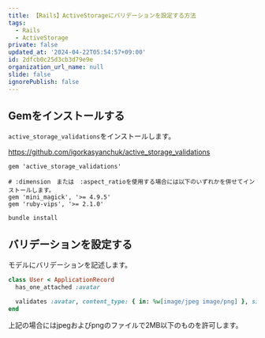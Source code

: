 ```yaml
---
title: 【Rails】ActiveStorageにバリデーションを設定する方法
tags:
  - Rails
  - ActiveStorage
private: false
updated_at: '2024-04-22T05:54:57+09:00'
id: 2dfcb0c25d3cb3d79e9e
organization_url_name: null
slide: false
ignorePublish: false
---
```

## Gemをインストールする

`active_storage_validations`をインストールします。

https://github.com/igorkasyanchuk/active_storage_validations

```rb:Gemfile
gem 'active_storage_validations'

# :dimension　または　:aspect_ratioを使用する場合には以下のいずれかを併せてインストールします。
gem 'mini_magick', '>= 4.9.5'
gem 'ruby-vips', '>= 2.1.0'

```

```terminal:ターミナル
bundle install 
```

## バリデーションを設定する

モデルにバリデーションを記述します。

```app/models/user.rb
class User < ApplicationRecord
  has_one_attached :avatar

  validates :avatar, content_type: { in: %w[image/jpeg image/png] }, size: { less_than_or_equal_to: 2.megabytes }
end
```

上記の場合にはjpegおよびpngのファイルで2MB以下のものを許可します。
